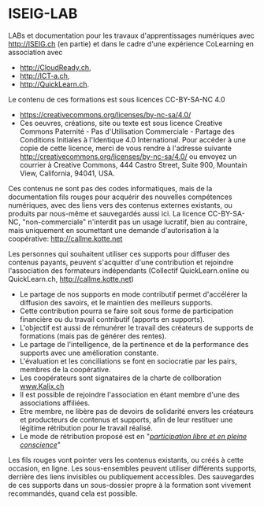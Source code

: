 # ISEIG-LAB
LABs et documentation pour les travaux d'apprentissages numériques avec http://ISEIG.ch (en partie) et dans le cadre d'une expérience CoLearning en association avec 
* http://CloudReady.ch, 
* http://ICT-a.ch, 
* http://QuickLearn.ch.

Le contenu de ces formations est sous licences CC-BY-SA-NC 4.0
* https://creativecommons.org/licenses/by-nc-sa/4.0/
* Ces oeuvres, créations, site ou texte est sous licence Creative Commons Paternité - Pas d'Utilisation Commerciale - Partage des Conditions Initiales à l'Identique 4.0 International. Pour accéder à une copie de cette licence, merci de vous rendre à l'adresse suivante http://creativecommons.org/licenses/by-nc-sa/4.0/ ou envoyez un courrier à Creative Commons, 444 Castro Street, Suite 900, Mountain View, California, 94041, USA.

Ces contenus ne sont pas des codes informatiques, mais de la documentation fils rouges pour acquérir des nouvelles compétences numériques, avec des liens vers des contenus externes existants, ou produits par nous-même et sauvegardés aussi ici.
La licence CC-BY-SA-NC, "non-commerciale" n'interdit pas un usage lucratif, bien au contraire, mais uniquement en soumettant une demande d'autorisation à la coopérative: http://callme.kotte.net

Les personnes qui souhaitent utiliser ces supports pour diffuser des contenus payants, peuvent s'acquitter d'une contribution et rejoindre l'association des formateurs indépendants (Collectif QuickLearn.online ou QuickLearn.ch, http://callme.kotte.net)
* Le partage de nos supports en mode contributif permet d'accélérer la diffusion des savoirs, et le maintien des meilleurs supports.
* Cette contribution pourra se faire soit sous forme de participation financière ou du travail contributif (apports en supports).
* L'objectif est aussi de rémunérer le travail des créateurs de supports de formations (mais pas de générer des rentes).
* Le partage de l'intelligence, de la pertinence et de la performance des supports avec une amélioration constante.
* L'évaluation et les conciliations se font en sociocratie par les pairs, membres de la coopérative.
* Les coopérateurs sont signataires de la charte de collboration www.Kalix.ch
* Il est possible de rejoindre l'association en étant membre d'une des associations affiliées.
* Etre membre, ne libère pas de devoirs de solidarité envers les créateurs et producteurs de contenus et supports, afin de leur restituer une légitime rétribution pour le travail réalisé.
* Le mode de rétribution proposé est en "*[participation libre et en pleine conscience](http://www.plumesdorees.com/web/wp-content/uploads/2016/06/Participation-libre-et-consciente.pdf)*"

Les fils rouges vont pointer vers les contenus existants, ou créés à cette occasion, en ligne. Les sous-ensembles peuvent utiliser différents supports, derrière des liens invisibles ou publiquement accessibles. Des sauvegardes de ces supports dans un sous-dossier propre à la formation sont vivement recommandés, quand cela est possible.
